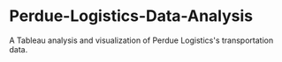 # Perdue-Logistics-Data-Analysis
A Tableau analysis and visualization of Perdue Logistics's transportation data.
